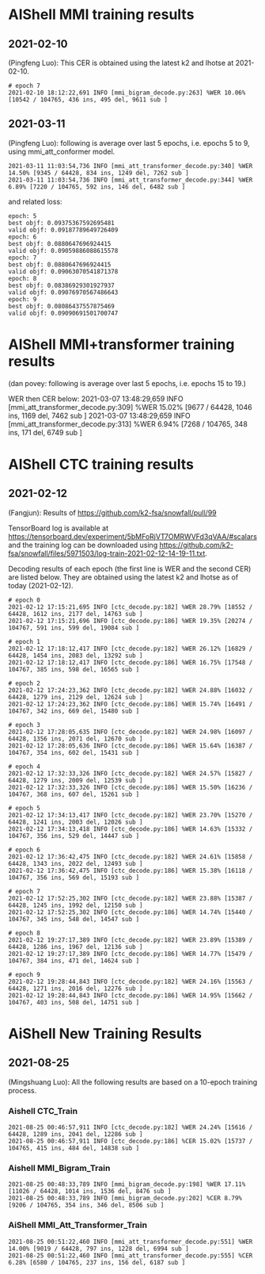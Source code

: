 # AIShell MMI training results

## 2021-02-10
(Pingfeng Luo):
This CER is obtained using the latest k2 and lhotse at 2021-02-10.
```
# epoch 7
2021-02-10 18:12:22,691 INFO [mmi_bigram_decode.py:263] %WER 10.06% [10542 / 104765, 436 ins, 495 del, 9611 sub ]
```
## 2021-03-11
(Pingfeng Luo):
following is average over last 5 epochs, i.e. epochs 5 to 9, using mmi_att_conformer model.
```
2021-03-11 11:03:54,736 INFO [mmi_att_transformer_decode.py:340] %WER 14.50% [9345 / 64428, 834 ins, 1249 del, 7262 sub ]
2021-03-11 11:03:54,736 INFO [mmi_att_transformer_decode.py:344] %WER 6.89% [7220 / 104765, 592 ins, 146 del, 6482 sub ]
```
and related loss:
```
epoch: 5
best objf: 0.09375367592695481
valid objf: 0.09187789649726409
epoch: 6
best objf: 0.0880647696924415
valid objf: 0.09059886088615578
epoch: 7
best objf: 0.0880647696924415
valid objf: 0.09063070541871378
epoch: 8
best objf: 0.08386929301927937
valid objf: 0.09076970567486643
epoch: 9
best objf: 0.08086437557875469
valid objf: 0.09090691501700747
```


# AIShell MMI+transformer training results
(dan povey: following is average over last 5 epochs, i.e. epochs 15 to 19.)

WER then CER below:
2021-03-07 13:48:29,659 INFO [mmi_att_transformer_decode.py:309] %WER 15.02% [9677 / 64428, 1046 ins, 1169 del, 7462 sub ]
2021-03-07 13:48:29,659 INFO [mmi_att_transformer_decode.py:313] %WER 6.94% [7268 / 104765, 348 ins, 171 del, 6749 sub ]



# AIShell CTC training results

## 2021-02-12

(Fangjun): Results of <https://github.com/k2-fsa/snowfall/pull/99>

TensorBoard log is available at <https://tensorboard.dev/experiment/5bMFoRjVT7OMRWVFd3qVAA/#scalars>
and the training log can be downloaded
using <https://github.com/k2-fsa/snowfall/files/5971503/log-train-2021-02-12-14-19-11.txt>.

Decoding results of each epoch (the first line is WER and the second CER) are listed below. They are obtained using the
latest k2 and lhotse as of today (2021-02-12).

```
# epoch 0
2021-02-12 17:15:21,695 INFO [ctc_decode.py:182] %WER 28.79% [18552 / 64428, 1612 ins, 2177 del, 14763 sub ]
2021-02-12 17:15:21,696 INFO [ctc_decode.py:186] %WER 19.35% [20274 / 104767, 591 ins, 599 del, 19084 sub ]

# epoch 1
2021-02-12 17:18:12,417 INFO [ctc_decode.py:182] %WER 26.12% [16829 / 64428, 1454 ins, 2083 del, 13292 sub ]
2021-02-12 17:18:12,417 INFO [ctc_decode.py:186] %WER 16.75% [17548 / 104767, 385 ins, 598 del, 16565 sub ]

# epoch 2
2021-02-12 17:24:23,362 INFO [ctc_decode.py:182] %WER 24.88% [16032 / 64428, 1279 ins, 2129 del, 12624 sub ]
2021-02-12 17:24:23,362 INFO [ctc_decode.py:186] %WER 15.74% [16491 / 104767, 342 ins, 669 del, 15480 sub ]

# epoch 3
2021-02-12 17:28:05,635 INFO [ctc_decode.py:182] %WER 24.98% [16097 / 64428, 1356 ins, 2071 del, 12670 sub ]
2021-02-12 17:28:05,636 INFO [ctc_decode.py:186] %WER 15.64% [16387 / 104767, 354 ins, 602 del, 15431 sub ]

# epoch 4
2021-02-12 17:32:33,326 INFO [ctc_decode.py:182] %WER 24.57% [15827 / 64428, 1279 ins, 2009 del, 12539 sub ]
2021-02-12 17:32:33,326 INFO [ctc_decode.py:186] %WER 15.50% [16236 / 104767, 368 ins, 607 del, 15261 sub ]

# epoch 5
2021-02-12 17:34:13,417 INFO [ctc_decode.py:182] %WER 23.70% [15270 / 64428, 1241 ins, 2003 del, 12026 sub ]
2021-02-12 17:34:13,418 INFO [ctc_decode.py:186] %WER 14.63% [15332 / 104767, 356 ins, 529 del, 14447 sub ]

# epoch 6
2021-02-12 17:36:42,475 INFO [ctc_decode.py:182] %WER 24.61% [15858 / 64428, 1343 ins, 2022 del, 12493 sub ]
2021-02-12 17:36:42,475 INFO [ctc_decode.py:186] %WER 15.38% [16118 / 104767, 356 ins, 569 del, 15193 sub ]

# epoch 7
2021-02-12 17:52:25,302 INFO [ctc_decode.py:182] %WER 23.88% [15387 / 64428, 1245 ins, 1992 del, 12150 sub ]
2021-02-12 17:52:25,302 INFO [ctc_decode.py:186] %WER 14.74% [15440 / 104767, 345 ins, 548 del, 14547 sub ]

# epoch 8
2021-02-12 19:27:17,389 INFO [ctc_decode.py:182] %WER 23.89% [15389 / 64428, 1286 ins, 1967 del, 12136 sub ]
2021-02-12 19:27:17,389 INFO [ctc_decode.py:186] %WER 14.77% [15479 / 104767, 384 ins, 471 del, 14624 sub ]

# epoch 9
2021-02-12 19:28:44,843 INFO [ctc_decode.py:182] %WER 24.16% [15563 / 64428, 1271 ins, 2016 del, 12276 sub ]
2021-02-12 19:28:44,843 INFO [ctc_decode.py:186] %WER 14.95% [15662 / 104767, 403 ins, 508 del, 14751 sub ]
```
# AiShell New Training Results

## 2021-08-25
(Mingshuang Luo):
All the following results are based on a 10-epoch training process.
### Aishell CTC_Train
```
2021-08-25 00:46:57,911 INFO [ctc_decode.py:182] %WER 24.24% [15616 / 64428, 1289 ins, 2041 del, 12286 sub ]
2021-08-25 00:46:57,911 INFO [ctc_decode.py:186] %CER 15.02% [15737 / 104765, 415 ins, 484 del, 14838 sub ]
```
### Aishell MMI_Bigram_Train
```
2021-08-25 00:48:33,789 INFO [mmi_bigram_decode.py:198] %WER 17.11% [11026 / 64428, 1014 ins, 1536 del, 8476 sub ]
2021-08-25 00:48:33,789 INFO [mmi_bigram_decode.py:202] %CER 8.79% [9206 / 104765, 354 ins, 346 del, 8506 sub ]
```
### AiShell MMI_Att_Transformer_Train
```
2021-08-25 00:51:22,460 INFO [mmi_att_transformer_decode.py:551] %WER 14.00% [9019 / 64428, 797 ins, 1228 del, 6994 sub ]
2021-08-25 00:51:22,460 INFO [mmi_att_transformer_decode.py:555] %CER 6.28% [6580 / 104765, 237 ins, 156 del, 6187 sub ]

```